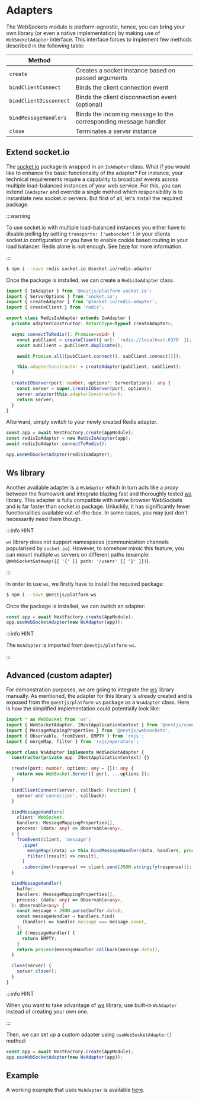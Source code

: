 # Adapters

The WebSockets module is platform-agnostic, hence, you can bring your own library (or even a native implementation) by making use of `WebSocketAdapter` interface. This interface forces to implement few methods described in the following table:

| Method                 |                                                                 |
| ---------------------- | --------------------------------------------------------------- |
| `create`               | Creates a socket instance based on passed arguments             |
| `bindClientConnect`    | Binds the client connection event                               |
| `bindClientDisconnect` | Binds the client disconnection event (optional)                 |
| `bindMessageHandlers`  | Binds the incoming message to the corresponding message handler |
| `close`                | Terminates a server instance                                    |

## Extend socket.io

The [socket.io](https://github.com/socketio/socket.io) package is wrapped in an `IoAdapter` class. What if you would like to enhance the basic functionality of the adapter? For instance, your technical requirements require a capability to broadcast events across multiple load-balanced instances of your web service. For this, you can extend `IoAdapter` and override a single method which responsibility is to instantiate new socket.io servers. But first of all, let's install the required package.

:::warning

To use socket.io with multiple load-balanced instances you either have to disable polling by setting `transports: ['websocket']` in your clients socket.io configuration or you have to enable cookie based routing in your load balancer. Redis alone is not enough. See [here](https://socket.io/docs/v4/using-multiple-nodes/#enabling-sticky-session) for more information.

:::

```bash
$ npm i --save redis socket.io @socket.io/redis-adapter
```

Once the package is installed, we can create a `RedisIoAdapter` class.

```ts
import { IoAdapter } from '@nestjs/platform-socket.io';
import { ServerOptions } from 'socket.io';
import { createAdapter } from '@socket.io/redis-adapter';
import { createClient } from 'redis';

export class RedisIoAdapter extends IoAdapter {
  private adapterConstructor: ReturnType<typeof createAdapter>;

  async connectToRedis(): Promise<void> {
    const pubClient = createClient({ url: `redis://localhost:6379` });
    const subClient = pubClient.duplicate();

    await Promise.all([pubClient.connect(), subClient.connect()]);

    this.adapterConstructor = createAdapter(pubClient, subClient);
  }

  createIOServer(port: number, options?: ServerOptions): any {
    const server = super.createIOServer(port, options);
    server.adapter(this.adapterConstructor);
    return server;
  }
}
```

Afterward, simply switch to your newly created Redis adapter.

```ts
const app = await NestFactory.create(AppModule);
const redisIoAdapter = new RedisIoAdapter(app);
await redisIoAdapter.connectToRedis();

app.useWebSocketAdapter(redisIoAdapter);
```

## Ws library

Another available adapter is a `WsAdapter` which in turn acts like a proxy between the framework and integrate blazing fast and thoroughly tested [ws](https://github.com/websockets/ws) library. This adapter is fully compatible with native browser WebSockets and is far faster than socket.io package. Unluckily, it has significantly fewer functionalities available out-of-the-box. In some cases, you may just don't necessarily need them though.

:::info HINT

`ws` library does not support namespaces (communication channels popularised by `socket.io`). However, to somehow mimic this feature, you can mount multiple `ws` servers on different paths (example: `@WebSocketGateway({{ '{' }} path: '/users' {{ '}' }})`).

:::

In order to use `ws`, we firstly have to install the required package:

```bash
$ npm i --save @nestjs/platform-ws
```

Once the package is installed, we can switch an adapter:

```ts
const app = await NestFactory.create(AppModule);
app.useWebSocketAdapter(new WsAdapter(app));
```

:::info HINT

The `WsAdapter` is imported from `@nestjs/platform-ws`.

:::

## Advanced (custom adapter)

For demonstration purposes, we are going to integrate the [ws](https://github.com/websockets/ws) library manually. As mentioned, the adapter for this library is already created and is exposed from the `@nestjs/platform-ws` package as a `WsAdapter` class. Here is how the simplified implementation could potentially look like:

```ts title="ws-adapter.ts"
import * as WebSocket from 'ws';
import { WebSocketAdapter, INestApplicationContext } from '@nestjs/common';
import { MessageMappingProperties } from '@nestjs/websockets';
import { Observable, fromEvent, EMPTY } from 'rxjs';
import { mergeMap, filter } from 'rxjs/operators';

export class WsAdapter implements WebSocketAdapter {
  constructor(private app: INestApplicationContext) {}

  create(port: number, options: any = {}): any {
    return new WebSocket.Server({ port, ...options });
  }

  bindClientConnect(server, callback: Function) {
    server.on('connection', callback);
  }

  bindMessageHandlers(
    client: WebSocket,
    handlers: MessageMappingProperties[],
    process: (data: any) => Observable<any>,
  ) {
    fromEvent(client, 'message')
      .pipe(
        mergeMap((data) => this.bindMessageHandler(data, handlers, process)),
        filter((result) => result),
      )
      .subscribe((response) => client.send(JSON.stringify(response)));
  }

  bindMessageHandler(
    buffer,
    handlers: MessageMappingProperties[],
    process: (data: any) => Observable<any>,
  ): Observable<any> {
    const message = JSON.parse(buffer.data);
    const messageHandler = handlers.find(
      (handler) => handler.message === message.event,
    );
    if (!messageHandler) {
      return EMPTY;
    }
    return process(messageHandler.callback(message.data));
  }

  close(server) {
    server.close();
  }
}
```

:::info HINT

When you want to take advantage of [ws](https://github.com/websockets/ws) library, use built-in `WsAdapter` instead of creating your own one.

:::

Then, we can set up a custom adapter using `useWebSocketAdapter()` method:

```ts title="main.ts"
const app = await NestFactory.create(AppModule);
app.useWebSocketAdapter(new WsAdapter(app));
```

## Example

A working example that uses `WsAdapter` is available [here](https://github.com/nestjs/nest/tree/master/sample/16-gateways-ws).
